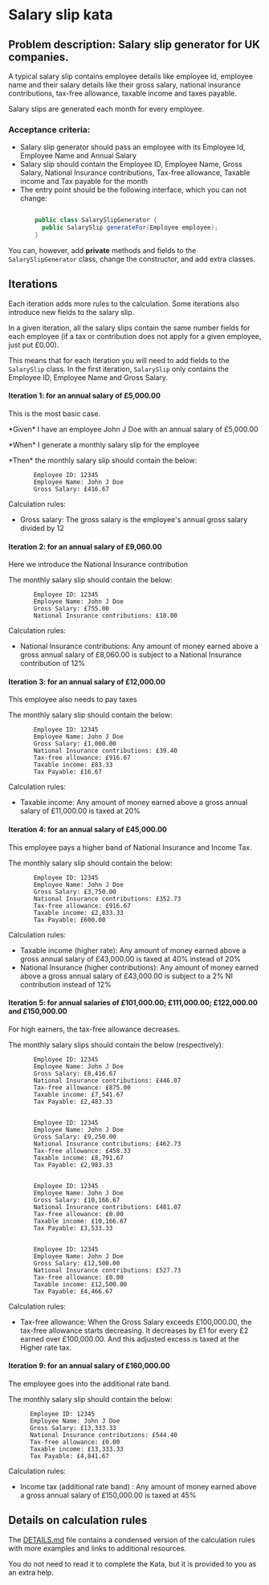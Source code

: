 Salary slip kata
================
## Problem description: Salary slip generator for UK companies.

  A typical salary slip contains employee details like employee id, employee name and their salary details like their gross salary, national insurance contributions, tax-free allowance, taxable income and taxes payable.

  Salary slips are generated each month for every employee.


### Acceptance criteria:
- Salary slip generator should pass an employee with its Employee Id, Employee Name and Annual Salary
- Salary slip should contain the Employee ID, Employee Name, Gross Salary, National Insurance contributions, Tax-free allowance, Taxable income and Tax payable for the month
- The entry point should be the following interface, which you can not change:
  ```java

      public class SalarySlipGenerator {
        public SalarySlip generateFor(Employee employee);
      }

  ```

You can, however, add **private** methods and fields to the `SalarySlipGenerator` class, change the constructor, and add extra classes.

## Iterations

Each iteration adds more rules to the calculation. Some iterations also introduce new fields to the salary slip.

In a given iteration, all the salary slips contain the same number fields for each employee (if a tax or contribution does not apply for a given employee, just put £0.00).

This means that for each iteration you will need to add fields to the `SalarySlip` class. In the first iteration, `SalarySlip` only contains the Employee ID, Employee Name and Gross Salary.

#### Iteration 1: for an annual salary of £5,000.00
This is the most basic case.

  <p>*Given* I have an employee John J Doe with an annual salary of £5,000.00</p>
  <p>*When* I generate a monthly salary slip for the employee</p>
  <p>*Then* the monthly salary slip should contain the below:</p>

           Employee ID: 12345
           Employee Name: John J Doe
           Gross Salary: £416.67

Calculation rules:
 * Gross salary: The gross salary is the employee's annual gross salary divided by 12

#### Iteration 2: for an annual salary of £9,060.00

Here we introduce the National Insurance contribution

  <p>The monthly salary slip should contain the below:</p>

           Employee ID: 12345
           Employee Name: John J Doe
           Gross Salary: £755.00
           National Insurance contributions: £10.00

Calculation rules:
 * National Insurance contributions: Any amount of money earned above a gross annual salary of £8,060.00 is subject to a National Insurance contribution of 12%

#### Iteration 3: for an annual salary of £12,000.00

This employee also needs to pay taxes

  <p>The monthly salary slip should contain the below:</p>

           Employee ID: 12345
           Employee Name: John J Doe
           Gross Salary: £1,000.00
           National Insurance contributions: £39.40
           Tax-free allowance: £916.67
           Taxable income: £83.33
           Tax Payable: £16.67

Calculation rules:
 * Taxable income: Any amount of money earned above a gross annual salary of £11,000.00 is taxed at 20%

#### Iteration 4: for an annual salary of £45,000.00

This employee pays a higher band of National Insurance and Income Tax.

  <p>The monthly salary slip should contain the below:</p>

           Employee ID: 12345
           Employee Name: John J Doe
           Gross Salary: £3,750.00
           National Insurance contributions: £352.73
           Tax-free allowance: £916.67
           Taxable income: £2,833.33
           Tax Payable: £600.00

Calculation rules:
 * Taxable income (higher rate): Any amount of money earned above a gross annual salary of £43,000.00 is taxed at 40% instead of 20%
 * National Insurance (higher contributions): Any amount of money earned above a gross annual salary of £43,000.00 is subject to a 2% NI contribution instead of 12%

#### Iteration 5: for annual salaries of £101,000.00; £111,000.00; £122,000.00 and £150,000.00

For high earners, the tax-free allowance decreases.

  <p>The monthly salary slips should contain the below (respectively):</p>

           Employee ID: 12345
           Employee Name: John J Doe
           Gross Salary: £8,416.67
           National Insurance contributions: £446.07
           Tax-free allowance: £875.00
           Taxable income: £7,541.67
           Tax Payable: £2,483.33


           Employee ID: 12345
           Employee Name: John J Doe
           Gross Salary: £9,250.00
           National Insurance contributions: £462.73
           Tax-free allowance: £458.33
           Taxable income: £8,791.67
           Tax Payable: £2,983.33


           Employee ID: 12345
           Employee Name: John J Doe
           Gross Salary: £10,166.67
           National Insurance contributions: £481.07
           Tax-free allowance: £0.00
           Taxable income: £10,166.67
           Tax Payable: £3,533.33


           Employee ID: 12345
           Employee Name: John J Doe
           Gross Salary: £12,500.00
           National Insurance contributions: £527.73
           Tax-free allowance: £0.00
           Taxable income: £12,500.00
           Tax Payable: £4,466.67

Calculation rules:
 * Tax-free allowance: When the Gross Salary exceeds £100,000.00, the tax-free allowance starts decreasing. It decreases by £1 for every £2 earned over £100,000.00. And this adjusted excess is taxed at the Higher rate tax.

#### Iteration 9: for an annual salary of £160,000.00

The employee goes into the additional rate band.

  <p>The monthly salary slip should contain the below:</p>

          Employee ID: 12345
          Employee Name: John J Doe
          Gross Salary: £13,333.33
          National Insurance contributions: £544.40
          Tax-free allowance: £0.00
          Taxable income: £13,333.33
          Tax Payable: £4,841.67


Calculation rules:
 * Income tax (additional rate band) : Any amount of money earned above a gross annual salary of £150,000.00 is taxed at 45%


## Details on calculation rules

The [DETAILS.md](DETAILS.md) file contains a condensed version of the calculation rules with more examples and links to additional resources.

You do not need to read it to complete the Kata, but it is provided to you as an extra help.
